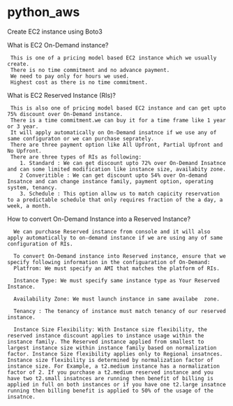 # python_aws
Create EC2 instance using Boto3

 What is EC2 On-Demand instance?
 
     This is one of a pricing model based EC2 instance which we usually create.
     There is no time commitment and no advance payment. 
     We need to pay only for hours we used.
     Highest cost as there is no time commitment.
     
What is EC2 Reserved Instance (RIs)?

     This is also one of pricing model based EC2 instance and can get upto 75% discount over On-Demand instance.
     There is a time commitment.we can buy it for a time frame like 1 year or 3 year.
     It will apply automatically on On-Demand insatnce if we use any of same configuraton or we can purchase seprately.
     There are three payment option like All Upfront, Partial Upfront and No Upfront.
     There are three types of RIs as following:
        1. Standard : We can get discount upto 72% over On-Demand Insatnce and can some limited modification like instance size, availabity zone.
        2 Converitible : We can get discount upto 54% over On-demand Insatnce and can change instance family, payment option, operating system, tenancy.
        3. Schedule : This option allow us to match capicity reservation to a predictable schedule that only requires fraction of the a day, a week, a month.
        
        
 How to convert On-Demand Instance into a Reserved Instance?
 
      We can purchase Reserved instance from console and it will also apply automatically to on-demand instance if we are using any of same configuration of RIs.
      
      To convert On-Demand instance into Reserved instance, ensure that we specify following information in the configuaration of On-Demand:
      Platfrom: We must specify an AMI that matches the platform of RIs.
      
      Instance Type: We must specify same instance type as Your Reserved Instance.
      
      Availability Zone: We must launch instance in same availabe  zone.
      
      Tenancy : The tenancy of instance must match tenancy of our reserved instance.
      
      Instance Size Flexibility: With Instance size flexibility, the reserved instance discount applies to instance usage within the instance family. The Reserved instance applied from smallest to  largest instance size within instance family based on normalization factor. Instance Size flexibility applies only to Regional insatnces. Instance size flexibility is determined by normalization factor of instance size. For Example, a t2.medium instance has a normalization factor of 2. If you purchase a t2.medium reserved instance and you have two t2.small insatnces are running then benefit of billing is applied in full on both instances or if you have one t2.large insatnce running then billing benefit is applied to 50% of the usage of the insatnce.
      
      
     
     
